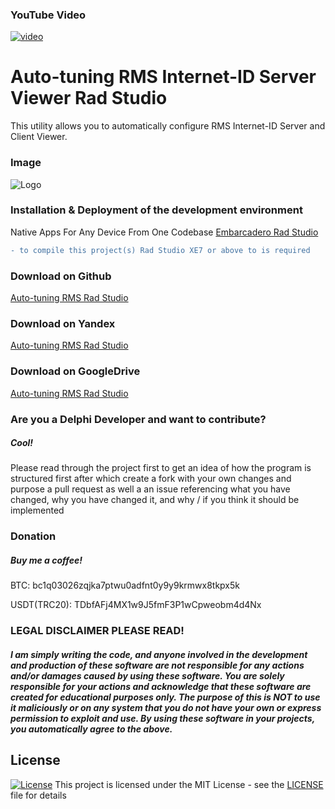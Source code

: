 ### YouTube Video
[![video](https://i.postimg.cc/tCbZ8YJt/sddefault.jpg)](https://youtu.be/nMAK4octdgg?si=dCEKy7aLiXdCOemY)

# Auto-tuning RMS Internet-ID Server Viewer Rad Studio
This utility allows you to automatically configure RMS Internet-ID Server and Client Viewer.

### Image

![Logo](https://i.postimg.cc/PJg2qYzS/Auto-tuning-RMS.png)

### Installation & Deployment of the development environment
Native Apps For Any Device From One Codebase [Embarcadero Rad Studio](https://www.embarcadero.com/ru/products/rad-studio)

```diff
- to compile this project(s) Rad Studio XE7 or above to is required
```
### Download on Github
[Auto-tuning RMS Rad Studio](https://github.com/NoNameDev-Git/Auto-tuning-RMS.git)

### Download on Yandex
[Auto-tuning RMS Rad Studio](https://disk.yandex.ru/d/7v5h1PtyBQCwzA)

### Download on GoogleDrive
[Auto-tuning RMS Rad Studio](https://drive.google.com/file/d/10mJ6MoHNjaBwM57WsM4McUxs-Uab5eSL/view?usp=drive_link)

### Are you a Delphi Developer and want to contribute?
##### Cool!
Please read through the project first to get an idea of how the program is structured first after which create a fork with your own changes and purpose a pull request as well a an issue referencing what you have changed, why you have changed it, and why / if you think it should be implemented

### Donation
##### Buy me a coffee!
BTC: bc1q03026zqjka7ptwu0adfnt0y9y9krmwx8tkpx5k

USDT(TRC20): TDbfAFj4MX1w9J5fmF3P1wCpweobm4d4Nx

### LEGAL DISCLAIMER PLEASE READ!
##### I am simply writing the code, and anyone involved in the development and production of these software are not responsible for any actions and/or damages caused by using these software. You are solely responsible for your actions and acknowledge that these software are created for educational purposes only. The purpose of this is NOT to use it maliciously or on any system that you do not have your own or express permission to exploit and use. By using these software in your projects, you automatically agree to the above.

## License
[![License](http://img.shields.io/:license-mit-blue.svg?style=flat-square)](/LICENSE)
This project is licensed under the MIT License - see the [LICENSE](/LICENSE) file for details
